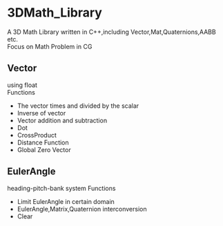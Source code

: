 # 3DMath_Library
A 3D Math Library written in C++,including Vector,Mat,Quaternions,AABB etc.  
Focus on Math Problem in CG

## Vector
using float  
Functions
* The vector times and divided by the scalar
* Inverse of vector
* Vector addition and subtraction
* Dot
* CrossProduct
* Distance Function
* Global Zero Vector

## EulerAngle
heading-pitch-bank system
Functions
* Limit EulerAngle in certain domain
* EulerAngle,Matrix,Quaternion interconversion
* Clear

